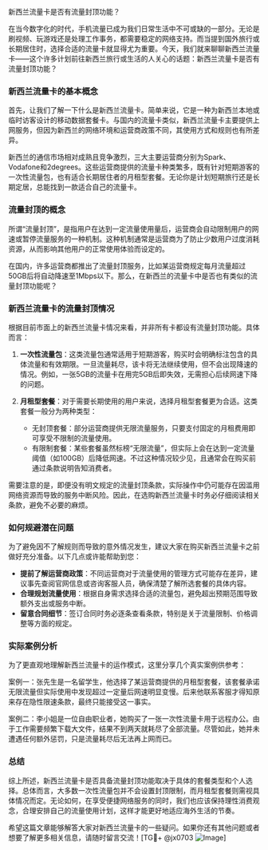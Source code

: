 新西兰流量卡是否有流量封顶功能？

在当今数字化的时代，手机流量已成为我们日常生活中不可或缺的一部分。无论是刷视频、玩游戏还是处理工作事务，都需要稳定的网络支持。而当提到国外旅行或长期居住时，选择合适的流量卡就显得尤为重要。今天，我们就来聊聊新西兰流量卡——这个许多计划前往新西兰旅行或生活的人关心的话题：新西兰流量卡是否有流量封顶功能？

### 新西兰流量卡的基本概念

首先，让我们了解一下什么是新西兰流量卡。简单来说，它是一种为新西兰本地或临时访客设计的移动数据套餐卡。与国内的流量卡类似，新西兰流量卡主要提供上网服务，但因为新西兰的网络环境和运营商政策不同，其使用方式和规则也有所差异。

新西兰的通信市场相对成熟且竞争激烈，三大主要运营商分别为Spark、Vodafone和2degrees。这些运营商提供的流量卡种类繁多，既有针对短期游客的一次性流量包，也有适合长期居住者的月租型套餐。无论你是计划短期旅行还是长期定居，总能找到一款适合自己的流量卡。

### 流量封顶的概念

所谓“流量封顶”，是指用户在达到一定流量使用量后，运营商会自动限制用户的网速或暂停流量服务的一种机制。这种机制通常是运营商为了防止少数用户过度消耗资源，从而影响其他用户的正常使用体验而设定的。

在国内，许多运营商都推出了流量封顶服务，比如某运营商规定每月流量超过50GB后将自动降速至1Mbps以下。那么，在新西兰的流量卡中是否也有类似的流量封顶功能呢？

### 新西兰流量卡的流量封顶情况

根据目前市面上的新西兰流量卡情况来看，并非所有卡都设有流量封顶功能。具体而言：

1. **一次性流量包**：这类流量包通常适用于短期游客，购买时会明确标注包含的具体流量和有效期限。一旦流量耗尽，该卡将无法继续使用，但不会出现降速的情况。例如，一张5GB的流量卡在用完5GB后即失效，无需担心后续网速下降的问题。

2. **月租型套餐**：对于需要长期使用的用户来说，选择月租型套餐更为合适。这类套餐一般分为两种类型：
   - 无封顶套餐：部分运营商提供无限流量服务，只要支付固定的月租费用即可享受不限制的流量使用。
   - 有限制套餐：某些套餐虽然标榜“无限流量”，但实际上会在达到一定流量阈值（如100GB）后降低网速。不过这种情况较少见，且通常会在购买前通过条款说明告知消费者。

需要注意的是，即便没有明文规定的流量封顶条款，实际操作中仍可能存在因滥用网络资源而导致的服务中断风险。因此，在选购新西兰流量卡时务必仔细阅读相关条款，避免不必要的麻烦。

### 如何规避潜在问题

为了避免因不了解规则而导致的意外情况发生，建议大家在购买新西兰流量卡之前做好充分准备。以下几点或许能帮助到您：

- **提前了解运营商政策**：不同运营商对于流量使用的管理方式可能存在差异，建议事先查阅官网信息或咨询客服人员，确保清楚了解所选套餐的具体内容。
- **合理规划流量使用**：根据自身需求选择合适的流量包，避免超出预期范围导致额外支出或服务中断。
- **留意合同细节**：签订合同时务必逐条查看条款，特别是关于流量限制、价格调整等方面的规定。

### 实际案例分析

为了更直观地理解新西兰流量卡的运作模式，这里分享几个真实案例供参考：

案例一：张先生是一名留学生，他选择了某运营商提供的月租型套餐，该套餐承诺无限流量但实际使用中发现超过一定量后网速明显变慢。后来他联系客服才得知原来存在隐性限速条款，最终只能接受这一事实。

案例二：李小姐是一位自由职业者，她购买了一张一次性流量卡用于远程办公。由于工作需要频繁下载大文件，结果不到两天就耗尽了全部流量。尽管如此，她并未遭遇任何额外惩罚，只是流量耗尽后无法再上网而已。

### 总结

综上所述，新西兰流量卡是否具备流量封顶功能取决于具体的套餐类型和个人选择。总体而言，大多数一次性流量包并不会设置封顶限制，而月租型套餐则需视具体情况而定。无论如何，在享受便捷网络服务的同时，我们也应该保持理性消费观念，合理安排自己的流量使用计划，这样才能更好地适应海外生活的节奏。

希望这篇文章能够解答大家对新西兰流量卡的一些疑问。如果你还有其他问题或者想要了解更多相关信息，请随时留言交流！[TG💪+ @jx0703 ![Image](https://github.com/user-attachments/assets/dbca1d08-cadb-493c-b0ec-ad6f7a83f270)]